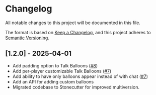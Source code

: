 # Changelog

All notable changes to this project will be documented in this file.

The format is based on [Keep a Changelog](https://keepachangelog.com/en/1.0.0/),
and this project adheres to [Semantic Versioning](https://semver.org/spec/v2.0.0.html).

## [1.2.0] - 2025-04-01
- Add padding option to Talk Balloons ([#8](https://github.com/CERBON-MODS/Talk-Balloons/issues/8))
- Add per-player customizable Talk Balloons ([#7](https://github.com/CERBON-MODS/Talk-Balloons/issues/7))
- Add ability to have only balloons appear instead of with chat ([#7](https://github.com/CERBON-MODS/Talk-Balloons/issues/7))
- Add an API for adding custom balloons
- Migrated codebase to Stonecutter for improved multiversion.